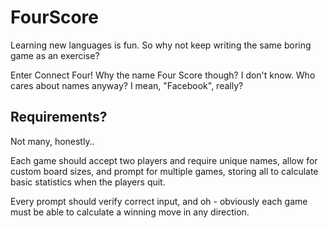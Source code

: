 # FourScore

Learning new languages is fun.
So why not keep writing the same boring game as an exercise?

Enter Connect Four! Why the name Four Score though? I don't know.
Who cares about names anyway? I mean, "Facebook", really?

## Requirements?

Not many, honestly..

Each game should accept two players and require unique names, allow for custom
board sizes, and prompt for multiple games, storing all to calculate basic
statistics when the players quit.

Every prompt should verify correct input, and oh - obviously each game must be able to
calculate a winning move in any direction.
